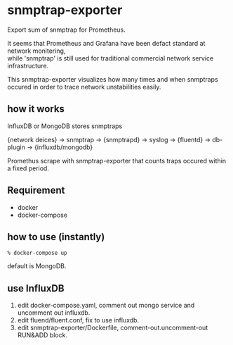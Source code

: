 # snmptrap-exporter
Export sum of snmptrap for Prometheus.

It seems that Prometheus and Grafana have been defact standard at network monitering,   
while 'snmptrap' is still used for traditional commercial network service infrastructure.

This snmptrap-exporter visualizes how many times and when snmptraps occured
in order to trace network unstabilities easily.

## how it works
InfluxDB or MongoDB stores snmptraps 

 {network deices}  -> snmptrap -> {snmptrapd} -> syslog -> {fluentd} -> db-plugin -> {influxdb/mongodb} 

Promethus scrape with snmptrap-exporter that counts traps occured within a fixed period.

## Requirement

* docker
* docker-compose

## how to use (instantly)
```
% docker-compose up 
```
default is MongoDB. 

## use InfluxDB
1. edit docker-compose.yaml, comment out mongo service and uncomment out influxdb.
1. edit fluend/fluent.conf, fix to use influxdb.
1. edit snmptrap-exporter/Dockerfile, comment-out.uncomment-out RUN&ADD block.

